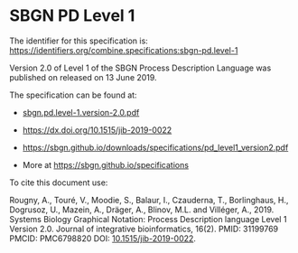 # SBGN PD Level 1
The identifier for this specification is: https://identifiers.org/combine.specifications:sbgn-pd.level-1

Version 2.0 of Level 1 of the SBGN Process Description Language was published on released on 13 June 2019.

The specification can be found at:

* [sbgn.pd.level-1.version-2.0.pdf](https://raw.githubusercontent.com/combine-org/combine-specifications/main/specifications/files/sbgn.pd.level-1.version-2.0.pdf)
* https://dx.doi.org/10.1515/jib-2019-0022
* https://sbgn.github.io/downloads/specifications/pd_level1_version2.pdf

* More at https://sbgn.github.io/specifications

To cite this document use:

Rougny, A., Touré, V., Moodie, S., Balaur, I., Czauderna, T., Borlinghaus, H., Dogrusoz, U., Mazein, A., Dräger, A., Blinov, M.L. and Villéger, A., 2019. Systems Biology Graphical Notation: Process Description language Level 1 Version 2.0. Journal of integrative bioinformatics, 16(2). PMID: 31199769 PMCID: PMC6798820 DOI: [10.1515/jib-2019-0022](https://doi.org/10.1515/jib-2019-0022).
